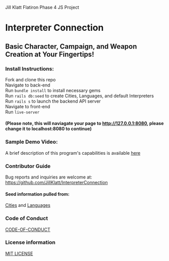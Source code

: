 Jill Klatt Flatiron Phase 4 JS Project
# Interpreter Connection

 
## Basic Character, Campaign, and Weapon Creation at Your Fingertips! 

 
### Install Instructions:
Fork and clone this repo
<br />
Navigate to back-end
<br />
Run ```bundle install``` to install necessary gems
<br />
Run ```rails db:seed``` to create Cities, Languages, and default Interpreters
<br />
Run ```rails s``` to launch the backend API server
<br />
Navigate to front-end
<br />
Run ```live-server``` 
<br>
#### (Please note, this will naviagate your page to http://127.0.0.1:8080, please change it to localhost:8080 to continue)

### Sample Demo Video:
A brief description of this program's capabilities is available [here](https://youtu.be/qRRlDL4sV_s)
 
### Contributor Guide
Bug reports and inquiries are welcome at: https://github.com/JillKlatt/InterpreterConnection

#### Seed information pulled from: 
[Cities](https://www.moving.com/tips/the-top-10-largest-us-cities-by-population/)
and [Languages](https://bilingualkidspot.com/2019/07/13/languages-spoken-usa/)

### Code of Conduct
[CODE-OF-CONDUCT](https://github.com/JillKlatt/InterpreterConnection/blob/main/CODE-OF-CONDUCT.md)

### License information
[MIT LICENSE](https://github.com/JillKlatt/InterpreterConnection/blob/main/LICENSE)